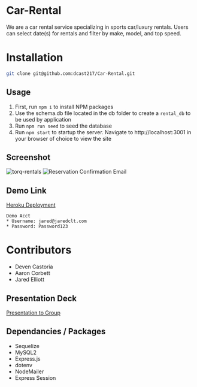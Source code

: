 # Car-Rental
We are a car rental service specializing in sports car/luxury rentals.
Users can select date(s) for rentals and filter by make, model, and top speed.

# Installation
```bash
git clone git@github.com:dcast217/Car-Rental.git
```

## Usage
1. First, run `npm i` to install NPM packages
2. Use the schema.db file located in the db folder to create a `rental_db` to be used by application
3. Run `npm run seed` to seed the database
4. Run `npm start` to startup the server. Navigate to http://localhost:3001 in your browser of choice to view the site

## Screenshot
![torq-rentals](https://github.com/CLTJared/torq-rental/assets/119962687/9233e3a8-8592-4658-9309-e8611e72ce71)
![Reservation Confirmation Email](https://github.com/CLTJared/torq-rental/assets/119962687/9ed91e39-5d91-4098-95cd-71abbc2b6549)


## Demo Link
[Heroku Deployment](https://jaredclt-torq-rentals-7a8407597286.herokuapp.com/)
```
Demo Acct
* Username: jared@jaredclt.com
* Password: Password123
```

# Contributors
* Deven Castoria
* Aaron Corbett
* Jared Elliott

## Presentation Deck
[Presentation to Group](https://docs.google.com/presentation/d/1_T1MLq6drf6EiQNMdfVhDJcA0zkkfxpOOo8NqPPPeDI/edit#slide=id.g2b6e147ba21_0_127)

## Dependancies / Packages
* Sequelize
* MySQL2
* Express.js
* dotenv
* NodeMailer
* Express Session
